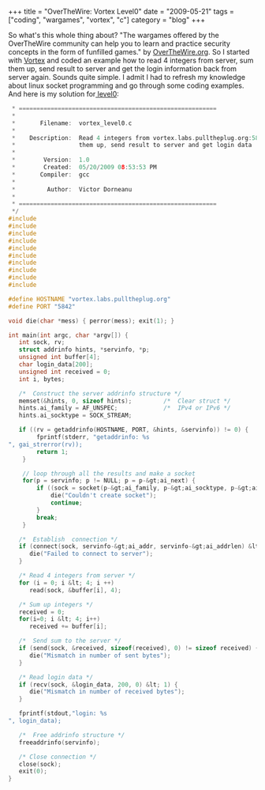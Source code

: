 +++
title = "OverTheWire: Vortex Level0"
date = "2009-05-21"
tags = ["coding", "wargames", "vortex", "c"]
category = "blog"
+++

So what's this whole thing about? "The wargames offered by the OverTheWire community can help you to learn and practice security concepts in the form of funfilled games." by [OverTheWire.org][1]. So I started with [Vortex][2] and coded an example how to read 4 integers from server, sum them up, send result to server and get the login information back from server again. Sounds quite simple. I admit I had to refresh my knowledge about linux socket programming and go through some coding examples. And here is my solution for[ level0][3]:

~~~.c
 * ========================================================
 *
 *       Filename:  vortex_level0.c  
 *
 *    Description:  Read 4 integers from vortex.labs.pulltheplug.org:5842, sum
 *                  them up, send result to server and get login data
 *
 *        Version:  1.0
 *        Created:  05/20/2009 08:53:53 PM
 *       Compiler:  gcc
 *
 *         Author:  Victor Dorneanu 
 *
 * ========================================================
 */
#include 
#include 
#include 
#include 
#include 
#include 
#include 
#include 
#include 
#include 

#define HOSTNAME "vortex.labs.pulltheplug.org"
#define PORT "5842"

void die(char *mess) { perror(mess); exit(1); }

int main(int argc, char *argv[]) {
   int sock, rv;
   struct addrinfo hints, *servinfo, *p;
   unsigned int buffer[4];
   char login_data[200];
   unsigned int received = 0;
   int i, bytes;

   /*  Construct the server addrinfo structure */
   memset(&hints, 0, sizeof hints);         /*  Clear struct */
   hints.ai_family = AF_UNSPEC;             /*  IPv4 or IPv6 */
   hints.ai_socktype = SOCK_STREAM;

   if ((rv = getaddrinfo(HOSTNAME, PORT, &hints, &servinfo)) != 0) {
		fprintf(stderr, "getaddrinfo: %s
", gai_strerror(rv));
		return 1;
	}

	// loop through all the results and make a socket
	for(p = servinfo; p != NULL; p = p-&gt;ai_next) {
		if ((sock = socket(p-&gt;ai_family, p-&gt;ai_socktype, p-&gt;ai_protocol)) == -1) {
			die("Couldn't create socket");
			continue;
		}
		break;
	}

   /*  Establish  connection */
   if (connect(sock, servinfo-&gt;ai_addr, servinfo-&gt;ai_addrlen) &lt; 0) {
      die("Failed to connect to server");
   }

   /* Read 4 integers from server */
   for (i = 0; i &lt; 4; i ++) 
      read(sock, &buffer[i], 4);

   /* Sum up integers */
   received = 0;
   for(i=0; i &lt; 4; i++)  
      received += buffer[i];

   /*  Send sum to the server */
   if (send(sock, &received, sizeof(received), 0) != sizeof received) {
      die("Mismatch in number of sent bytes");
   }

   /* Read login data */
   if (recv(sock, &login_data, 200, 0) &lt; 1) {
      die("Mismatch in number of received bytes");
   }

   fprintf(stdout,"login: %s
", login_data);

   /*  Free addrinfo structure */
   freeaddrinfo(servinfo);

   /* Close connection */
   close(sock);
   exit(0);
}

~~~

 [1]: http://www.overthewire.org/wargames/
 [2]: http://www.overthewire.org/wargames/vortex/
 [3]: http://www.overthewire.org/wargames/vortex/level0.shtml
